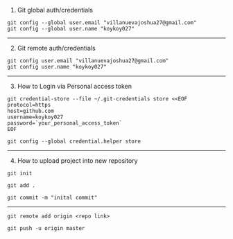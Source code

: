 1. Git global auth/credentials
```
git config --global user.email "villanuevajoshua27@gmail.com"
git config --global user.name "koykoy027"
```
---

2. Git remote auth/credentials
```
git config user.email "villanuevajoshua27@gmail.com"
git config user.name "koykoy027"
```
---

3. How to Login via Personal access token
```
git credential-store --file ~/.git-credentials store <<EOF
protocol=https
host=github.com
username=koykoy027
password=`your_personal_access_token`
EOF
```

```
git config --global credential.helper store
```

---

4. How to upload project into new repository
```
git init
```
```
git add .
```
```
git commit -m "inital commit"
```

---


```
git remote add origin <repo link>
```
```
git push -u origin master
```
